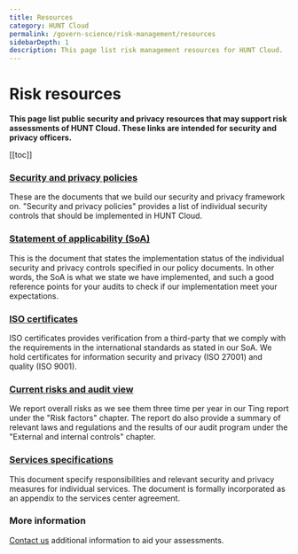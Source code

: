 ```yaml
---
title: Resources
category: HUNT Cloud
permalink: /govern-science/risk-management/resources
sidebarDepth: 1
description: This page list risk management resources for HUNT Cloud.
---
```


# Risk resources

**This page list public security and privacy resources that may support risk assessments of HUNT Cloud. These links are intended for security and privacy officers.**

[[toc]]

### [Security and privacy policies](/govern-science/policies)

These are the documents that we build our security and privacy framework on. "Security and privacy policies" provides a list of individual security controls that should be implemented in HUNT Cloud.


### [Statement of applicability (SoA)](/govern-science/compliance/certificates/)

This is the document that states the implementation status of the individual security and privacy controls specified in our policy documents. In other words, the SoA is what we state we have implemented, and such a good reference points for your audits to check if our implementation meet your expectations. 


### [ISO certificates](/govern-science/compliance/certificates/)

ISO certificates provides verification from a third-party that we comply with the requirements in the international standards as stated in our SoA. We hold certificates for information security and privacy (ISO 27001) and quality (ISO 9001).

### [Current risks and audit view](/govern-science/tingweek/#reports)

We report overall risks as we see them three time per year in our Ting report under the "Risk factors" chapter. The report do also provide a summary of relevant laws and regulations and the results of our audit program under the "External and internal controls" chapter. 

### [Services specifications](/administer-science/services/specifications/)

This document specify responsibilities and relevant security and privacy measures for individual services. The document is formally incorporated as an appendix to the services center agreement.

### More information

[Contact us](/contact) additional information to aid your assessments.

